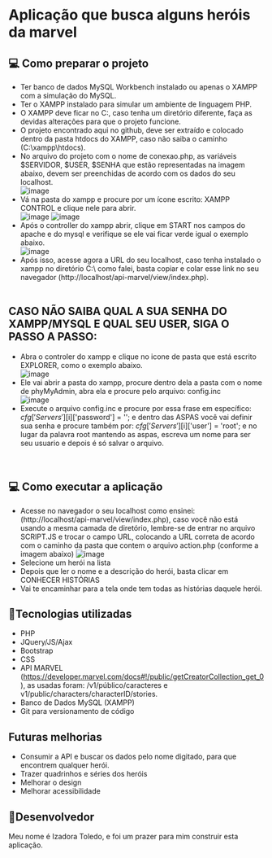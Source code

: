 # Aplicação que busca alguns heróis da marvel

## 💻 Como preparar o projeto

 - Ter banco de dados MySQL Workbench instalado ou apenas o XAMPP com a simulação do MySQL.
 - Ter o XAMPP instalado para simular um ambiente de linguagem PHP.
 - O XAMPP deve ficar no C:\, caso tenha um diretório diferente, faça as devidas alterações para que o projeto funcione.
 - O projeto encontrado aqui no github, deve ser extraído e colocado dentro da pasta htdocs do XAMPP, caso não saiba o caminho (C:\xampp\htdocs).
 - No arquivo do projeto com o nome de conexao.php, as variáveis $SERVIDOR, $USER, $SENHA que estão representadas na imagem abaixo, devem ser preenchidas de acordo com os dados do seu localhost.<br>
 ![image](https://user-images.githubusercontent.com/121051093/211684054-f830f752-c714-485a-b55b-3b14f2ff1441.png)
 - Vá na pasta do xampp e procure por um ícone escrito: XAMPP CONTROL e clique nele para abrir. <br>
![image](https://user-images.githubusercontent.com/121051093/211684347-2f0d5282-b120-404b-b5ae-3dbb1a3d2967.png)
![image](https://user-images.githubusercontent.com/121051093/211684369-91403a6e-30d5-4317-8586-2b87472c102d.png)
- Após o controller do xampp abrir, clique em START nos campos do apache e do mysql e verifique se ele vai ficar verde igual o exemplo abaixo. <br>
![image](https://user-images.githubusercontent.com/121051093/211684563-d41f5b48-9161-4181-bdd5-05e5f44ee857.png)
- Após isso, acesse agora a URL do seu localhost, caso tenha instalado o xampp no diretório C:\ como falei, basta copiar e colar esse link no seu navegador (http://localhost/api-marvel/view/index.php).<br><br>

## CASO NÃO SAIBA QUAL A SUA SENHA DO XAMPP/MYSQL E QUAL SEU USER, SIGA O PASSO A PASSO: <br>
- Abra o controler do xampp e clique no icone de pasta que está escrito EXPLORER, como o exemplo abaixo. <br>
![image](https://user-images.githubusercontent.com/121051093/211686484-3b97d16b-fddd-42ff-b74e-330e292fd604.png)
- Ele vai abrir a pasta do xampp, procure dentro dela a pasta com o nome de phyMyAdmin, abra ela e procure pelo arquivo: config.inc <br>
![image](https://user-images.githubusercontent.com/121051093/211686623-ef75ff75-6488-45c1-a720-f5624c2dc948.png)
- Execute o arquivo config.inc e procure por essa frase em específico: $cfg['Servers'][$i]['password'] = ''; e dentro das ASPAS você vai definir sua senha e procure também por: $cfg['Servers'][$i]['user'] = 'root'; e no lugar da palavra root mantendo as aspas, escreva um nome para ser seu usuario e depois é só salvar o arquivo.<br><br><br>
## 💻 Como executar a aplicação
- Acesse no navegador o seu localhost como ensinei: (http://localhost/api-marvel/view/index.php), caso você não está usando a mesma camada de diretório, lembre-se de entrar no arquivo SCRIPT.JS e trocar o campo URL, colocando a URL correta de acordo com o caminho da pasta que contem o arquivo action.php (conforme a imagem abaixo)
![image](https://user-images.githubusercontent.com/121051093/211956844-e1fa6682-682d-4515-99e4-bd73b7122f51.png)
- Selecione um herói na lista
- Depois que ler o nome e a descrição do herói, basta clicar em CONHECER HISTÓRIAS
- Vai te encaminhar para a tela onde tem todas as histórias daquele herói.

## 🔧Tecnologias utilizadas
- PHP
- JQuery/JS/Ajax
- Bootstrap
- CSS
- API MARVEL (https://developer.marvel.com/docs#!/public/getCreatorCollection_get_0), as usadas foram: /v1/público/caracteres e v1/public/characters/characterID/stories.
- Banco de Dados MySQL (XAMPP)
- Git para versionamento de código

## Futuras melhorias
- Consumir a API e buscar os dados pelo nome digitado, para que encontrem qualquer herói.
- Trazer quadrinhos e séries dos heróis
- Melhorar o design
- Melhorar acessibilidade

## 📝Desenvolvedor
Meu nome é Izadora Toledo, e foi um prazer para mim construir esta aplicação. 
 


